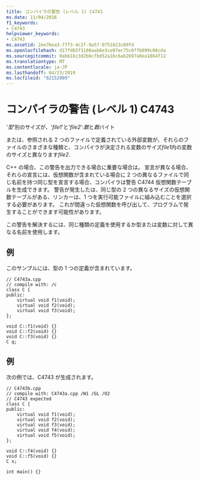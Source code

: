```yaml
---
title: コンパイラの警告 (レベル 1) C4743
ms.date: 11/04/2016
f1_keywords:
- C4743
helpviewer_keywords:
- C4743
ms.assetid: 2ee76ea3-77f3-4c2f-9a57-0751823c89fd
ms.openlocfilehash: d17fd65f1108aab6e3ce97ec75c0ffb899c06cda
ms.sourcegitcommit: 0ab61bc3d2b6cfbd52a16c6ab2b97a8ea1864f12
ms.translationtype: MT
ms.contentlocale: ja-JP
ms.lasthandoff: 04/23/2019
ms.locfileid: "62152009"
---
```

# <a name="compiler-warning-level-1-c4743"></a>コンパイラの警告 (レベル 1) C4743

'*型*'別のサイズが、'*file1*'と'*file2*':*数*と*数*バイト

または、参照される 2 つのファイルで定義されている外部変数が、それらのファイルのさまざまな種類と、コンパイラが決定される変数のサイズ*file1*内の変数のサイズと異なります*file2*.

C++ の場合、この警告を出力できる場合に重要な場合は。 宣言が異なる場合、それらの宣言には、仮想関数が含まれている場合に 2 つの異なるファイルで同じ名前を持つ同じ型を宣言する場合、コンパイラは警告 C4744 仮想関数テーブルを生成できます。 警告が発生したは、同じ型の 2 つの異なるサイズの仮想関数テーブルがある、リンカーは、1 つを実行可能ファイルに組み込むことを選択する必要があります。  これが間違った仮想関数を呼び出して、プログラムで発生することができます可能性があります。

この警告を解決するには、同じ種類の定義を使用するか型または変数に対して異なる名前を使用します。

## <a name="example"></a>例

このサンプルには、型の 1 つの定義が含まれています。

```
// C4743a.cpp
// compile with: /c
class C {
public:
    virtual void f1(void);
    virtual void f2(void);
    virtual void f3(void);
};

void C::f1(void) {}
void C::f2(void) {}
void C::f3(void) {}
C q;
```

## <a name="example"></a>例

次の例では、C4743 が生成されます。

```
// C4743b.cpp
// compile with: C4743a.cpp /W1 /GL /O2
// C4743 expected
class C {
public:
    virtual void f1(void);
    virtual void f2(void);
    virtual void f3(void);
    virtual void f4(void);
    virtual void f5(void);
};

void C::f4(void) {}
void C::f5(void) {}
C x;

int main() {}
```